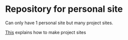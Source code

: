# Repository for personal site
Can only have 1 personal site but many project sites.

[This](https://pages.github.com/)
explains how to make project sites
